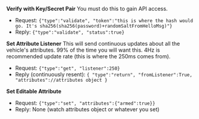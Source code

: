 **Verify with Key/Secret Pair**
You must do this to gain API access.

- Request: ``{"type":"validate", "token":"this is where the hash would go. It's sha256(sha256(password)+randomSaltFromHelloMsg)"}``
- Reply: ``{"type":"validate", "status":true}``

**Set Attribute Listener**
This will send continuous updates about all the vehicle's attributes. 99% of the time you will want this. 4Hz is recommended update rate (this is where the 250ms comes from).

- Request: ``{"type":"get", "listener":250}``
- Reply (continuously resent): ```{
        "type":"return",
        "fromListener":True,
        "attributes"://attributes object
}```

**Set Editable Attribute**
- Request: ``{"type":"set", "attributes":{"armed":true}}``
- Reply: None (watch attributes object or whatever you set)
